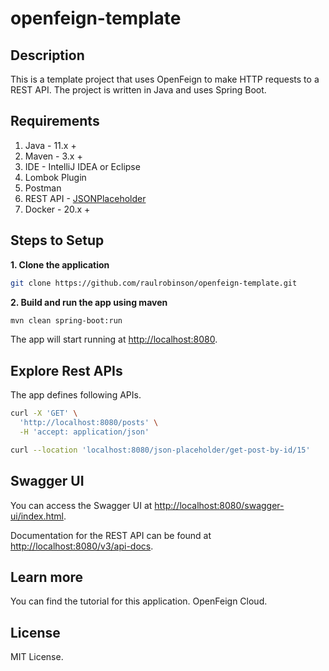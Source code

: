 # openfeign-template

## Description

This is a template project that uses OpenFeign to make HTTP requests to a REST API. The project is written in Java and uses Spring Boot.

## Requirements

1. Java - 11.x +
2. Maven - 3.x +
3. IDE - IntelliJ IDEA or Eclipse
4. Lombok Plugin
5. Postman
6. REST API - [JSONPlaceholder](https://jsonplaceholder.typicode.com/)
7. Docker - 20.x +

## Steps to Setup

**1. Clone the application**

```bash
git clone https://github.com/raulrobinson/openfeign-template.git
```

**2. Build and run the app using maven**

```bash
mvn clean spring-boot:run
```

The app will start running at <http://localhost:8080>.

## Explore Rest APIs

The app defines following APIs.

```bash
curl -X 'GET' \
  'http://localhost:8080/posts' \
  -H 'accept: application/json'
```

```bash
curl --location 'localhost:8080/json-placeholder/get-post-by-id/15'
```

## Swagger UI

You can access the Swagger UI at <http://localhost:8080/swagger-ui/index.html>.

Documentation for the REST API can be found at <http://localhost:8080/v3/api-docs>.


## Learn more

You can find the tutorial for this application. OpenFeign Cloud.

## License
MIT License.

